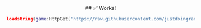 <div align="center">
## ✅ Works!
  
```lua
loadstring(game:HttpGet("https://raw.githubusercontent.com/justdoingrandomstuff/World-Zero/refs/heads/main/autofarm"))()
```
